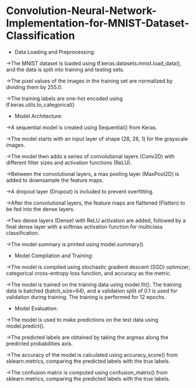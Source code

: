 # Convolution-Neural-Network-Implementation-for-MNIST-Dataset-Classification
- Data Loading and Preprocessing:

->The MNIST dataset is loaded using tf.keras.datasets.mnist.load_data(), and the data is split into training and testing sets.

->The pixel values of the images in the training set are normalized by dividing them by 255.0.

->The training labels are one-hot encoded using tf.keras.utils.to_categorical()

- Model Architecture:

->A sequential model is created using Sequential() from Keras.

->The model starts with an input layer of shape (28, 28, 1) for the grayscale images.

->The model then adds a series of convolutional layers (Conv2D) with different filter sizes and activation functions (ReLU).

->Between the convolutional layers, a max pooling layer (MaxPool2D) is added to downsample the feature maps.

->A dropout layer (Dropout) is included to prevent overfitting.

->After the convolutional layers, the feature maps are flattened (Flatten) to be fed into the dense layers.

->Two dense layers (Dense) with ReLU activation are added, followed by a final dense layer with a softmax activation function for multiclass classification.

->The model summary is printed using model.summary().

- Model Compilation and Training:

->The model is compiled using stochastic gradient descent (SGD) optimizer, categorical cross-entropy loss function, and accuracy as the metric.

->The model is trained on the training data using model.fit(). The training data is batched (batch_size=64), and a validation split of 0.1 is used for validation during training. The training is performed for 12 epochs.

- Model Evaluation:

->The model is used to make predictions on the test data using model.predict().

->The predicted labels are obtained by taking the argmax along the predicted probabilities axis.

->The accuracy of the model is calculated using accuracy_score() from sklearn.metrics, comparing the predicted labels with the true labels.

->The confusion matrix is computed using confusion_matrix() from sklearn.metrics, comparing the predicted labels with the true labels.

